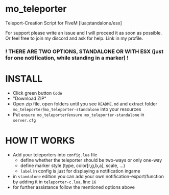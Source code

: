# mo_teleporter
Teleport-Creation Script for FiveM [lua;standalone/esx]

For support please write an issue and I will proceed it as soon as possible. Or feel free to join my discord and ask for help. Link in my profile.

### ! THERE ARE TWO OPTIONS, STANDALONE OR WITH ESX (just for one notification, while standing in a marker) !

# INSTALL
- Click green button `Code` 
- "Download ZIP"
- Open zip file, open folders until you see `README.md` and extract folder `mo_teleporter`/`mo_teleporter-standalone` into your resources
- Put `ensure mo_teleporter`/`ensure mo_teleporter-standalone` in `server.cfg`

# HOW IT WORKS
- Add your teleporters into `config.lua` file
  - define whether the teleporter should be two-ways or only one-way
  - define marker style (type, color[r,g,b,a], scale, ...)
  - `label` in config is just for displaying a notification ingame
- in `standalone` edition you can add your own notification-export/function by adding it in `teleporter-c.lua`, line `16`
- for further assistance follow the mentioned options above
